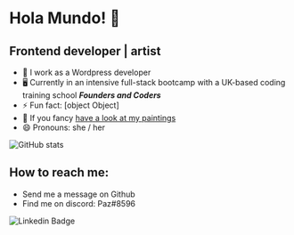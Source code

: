 # Hola Mundo! :herb:
## Frontend developer | artist

- 🐝 I work as a Wordpress developer
- 🖥 Currently in an intensive full-stack bootcamp with a UK-based coding training school ***Founders and Coders***
- ⚡ Fun fact: [object Object]
- 👀 If you fancy [have a look at my paintings](https://mariapazgarcia.com/) 
- 😄 Pronouns: she / her

![GitHub stats](https://github-readme-stats.vercel.app/api?username=mariapaz&show_icons=true)

<!--
**mariapaz/mariapaz** is a ✨ _special_ ✨ repository because its `README.md` (this file) appears on your GitHub profile.

Here are some ideas to get you started:
# Languages, Frameworks, & Technologies 💻
- 👩🏻‍💻 I’m currently working on ...
- 🌱 I’m currently learning ...
- 👯 I’m looking to collaborate on ...
- 🤔 I’m looking for help with ...
- 💬 Ask me about ...
- 📫 How to reach me: ...
- 😄 Pronouns: ...
- ⚡ Fun fact: ...
-->
## How to reach me:
- Send me a message on Github 
- Find me on discord: Paz#8596

![Linkedin Badge](https://img.shields.io/badge/-mariapazgar-blue?style=flat-square&logo=Linkedin&logoColor=white&link=https://www.linkedin.com/in/maria-paz-gar/)
